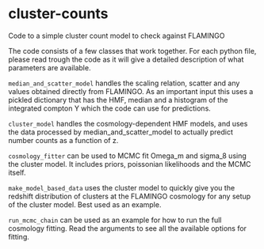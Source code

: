 # cluster-counts
Code to a simple cluster count model to check against FLAMINGO

The code consists of a few classes that work together. For each python file, please read trough the code as it will give a detailed description of what parameters are available.

`median_and_scatter_model` handles the scaling relation, scatter and any values obtained directly from FLAMINGO. As an important input this uses a pickled dictionary that has the HMF, median and a histogram of the integrated compton Y which the code can use for predictions.

`cluster_model` handles the cosmology-dependent HMF models, and uses the data processed by median_and_scatter_model to actually predict number counts as a function of z.

`cosmology_fitter` can be used to MCMC fit Omega_m and sigma_8 using the cluster model. It includes priors, poissonian likelihoods and the MCMC itself.

`make_model_based_data` uses the cluster model to quickly give you the redshift distribution of clusters at the FLAMINGO cosmology for any setup of the cluster model. Best used as an example.

`run_mcmc_chain` can be used as an example for how to run the full cosmology fitting. Read the arguments to see all the available options for fitting.
